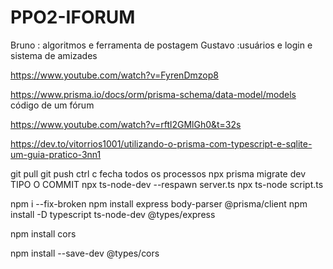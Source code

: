 # PPO2-IFORUM
Bruno : algoritmos e ferramenta de postagem Gustavo :usuários e login e sistema de amizades

https://www.youtube.com/watch?v=FyrenDmzop8

https://www.prisma.io/docs/orm/prisma-schema/data-model/models código de um fórum

https://www.youtube.com/watch?v=rftl2GMlGh0&t=32s

https://dev.to/vitorrios1001/utilizando-o-prisma-com-typescript-e-sqlite-um-guia-pratico-3nn1

git pull 
git push 
ctrl c fecha todos os processos 
npx prisma migrate dev  TIPO O COMMIT
npx ts-node-dev --respawn server.ts 
npx ts-node script.ts

 npm i --fix-broken
npm install express body-parser @prisma/client
npm install -D typescript ts-node-dev @types/express

npm install cors

npm install --save-dev @types/cors
